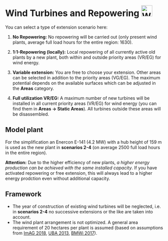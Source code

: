 # Wind Turbines and Repowering <img src="../../static/stemp_abw/img/energy_icons/Stromerzeuger_Windenergieanlage.svg" alt="WEA" width="35">

You can select a type of extension scenario here:

1. **No Repowering:** No repowering will be carried out (only present wind plants, average full load hours for the entire region: 1630).

2. **1:1-Repowering (locally):** Local repowering of all currently active old plants by a new plant, both within and outside priority areas (VR/EG) for wind energy. 

3. **Variable extension:** You are free to choose your extension. Other areas can be selected in addition to the priority areas (VG/EG). The maximum potential depends on the available surfaces which can be adjusted in the **Areas** category.

4. **Full utilization VR/EG:** A maximum number of new turbines will be installed in all current priority areas (VR/EG) for wind energy (you can find them in **Areas -> Static Areas**). All turbines outside these areas will be disassembled. 

## Model plant

For the simplification an Enercon E-141 (4.2 MW) with a hub height of 159 m is used as the new plant in **scenarios 2-4**
(on average 2500 full load hours in the entire region).

**Attention:** Due to the higher efficiency of new plants, _a higher energy production can be achieved with the same installed capacity_. If you have activated repowering or free extension, this will always lead to a higher energy prodction even without additional capacity.

## Framework

- The year of construction of existing wind turbines will be neglected, i.e. in **scenarios 2-4** no successive extensions or the like are taken into account.
- The wind plant arrangement is not optimized. A general area requirement of 20 hectares per plant is assumed (based on assumptions from
<a href="https://mlv.sachsen-anhalt.de/fileadmin/Bibliothek/Politik_und_Verwaltung/MLV/MLV/Service/Publikationen/Abschlussbericht_der_interministeriellen_Arbeitsgruppe__Repowering__zur_Modernisierung_von_Windenergieanlagen_in_Sachsen-Anhalt.pdf" target="_blank">ImAG 2018</a>, 
<a href="https://www.umweltbundesamt.de/sites/default/files/medien/378/publikationen/potenzial_der_windenergie.pdf" target="_blank">UBA 2013</a>,
<a href="https://www.bmwi.de/Redaktion/DE/Downloads/B/berichtsmodul-2-modelle-und-modellverbund.pdf" target="_blank">BMWi 2017</a>).
